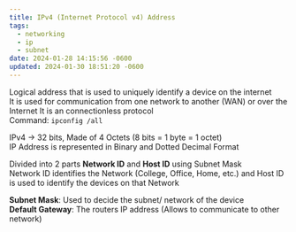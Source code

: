 ```yaml
---
title: IPv4 (Internet Protocol v4) Address
tags:
  - networking
  - ip
  - subnet
date: 2024-01-28 14:15:56 -0600
updated: 2024-01-30 18:51:20 -0600
---
```


Logical address that is used to uniquely identify a device on the internet  
It is used for communication from one network to another (WAN) or over the Internet
It is an connectionless protocol  
Command: `ipconfig /all`

IPv4 -> 32 bits, Made of 4 Octets (8 bits = 1 byte = 1 octet)  
IP Address is represented in Binary and Dotted Decimal Format

Divided into 2 parts **Network ID** and **Host ID** using Subnet Mask  
Network ID identifies the Network (College, Office, Home, etc.) and Host ID is used to identify the devices on that Network

**Subnet Mask**: Used to decide the subnet/ network of the device  
**Default Gateway**: The routers IP address (Allows to communicate to other network)

